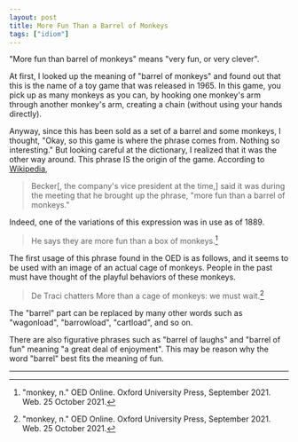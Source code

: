 ```yaml
---
layout: post
title: More Fun Than a Barrel of Monkeys
tags: ["idiom"]
---
```


"More fun than barrel of monkeys" means "very fun, or very clever".

At first, I looked up the meaning of "barrel of monkeys" and found out that this is the name of a toy game that was released in 1965. In this game, you pick up as many monkeys as you can, by hooking one monkey's arm through another monkey's arm, creating a chain (without using your hands directly).

Anyway, since this has been sold as a set of a barrel and some monkeys, I thought, "Okay, so this game is where the phrase comes from. Nothing so interesting." But looking careful at the dictionary, I realized that it was the other way around. This phrase IS the origin of the game. According to [Wikipedia](https://en.wikipedia.org/wiki/Barrel_of_Monkeys#History),

> Becker[, the company's vice president at the time,] said it was during the meeting that he brought up the phrase, "more fun than a barrel of monkeys."

Indeed, one of the variations of this expression was in use as of 1889.

> He says they are more fun than a box of monkeys.[^oed-monkey]

The first usage of this phrase found in the OED is as follows, and it seems to be used with an image of an actual cage of monkeys. People in the past must have thought of the playful behaviors of these monkeys.

> De Traci chatters More than a cage of monkeys: we must wait.[^oed-monkey]

The "barrel" part can be replaced by many other words such as "wagonload", "barrowload", "cartload", and so on.

There are also figurative phrases such as "barrel of laughs" and "barrel of fun" meaning "a great deal of enjoyment". This may be reason why the word "barrel" best fits the meaning of fun.

---

[^oed-monkey]: "monkey, n." OED Online. Oxford University Press, September 2021. Web. 25 October 2021.

